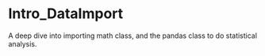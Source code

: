# Intro_DataImport
A deep dive into importing math class, and the pandas class to do statistical analysis.
